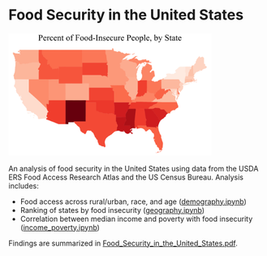 # Food Security in the United States

<img src="https://github.com/KevinyWu/KevinyWu/blob/main/images/food_security.png" alt="drawing" width="400"/>

An analysis of food security in the United States using data from the USDA ERS Food Access Research Atlas and the US Census Bureau. Analysis includes:
- Food access across rural/urban, race, and age ([demography.ipynb](https://github.com/KevinyWu/food_security/blob/main/demography.ipynb))
- Ranking of states by food insecurity ([geography.ipynb](https://github.com/KevinyWu/food_security/blob/main/geography.ipynb))
- Correlation between median income and poverty with food insecurity ([income_poverty.ipynb](https://github.com/KevinyWu/food_security/blob/main/income_poverty.ipynb))

Findings are summarized in [Food_Security_in_the_United_States.pdf](https://github.com/KevinyWu/food_security/blob/main/Food_Security_in_the_United_States.pdf).

